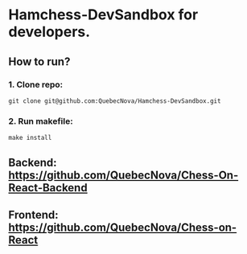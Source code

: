 # Hamchess-DevSandbox for developers.

## How to run?

### 1. Clone repo:
```
git clone git@github.com:QuebecNova/Hamchess-DevSandbox.git
```

### 2. Run makefile:
```
make install
```

## Backend: https://github.com/QuebecNova/Chess-On-React-Backend
## Frontend: https://github.com/QuebecNova/Chess-on-React
